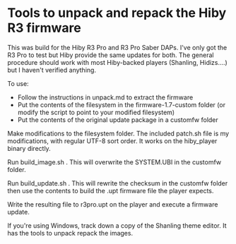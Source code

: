 Tools to unpack and repack the Hiby R3 firmware
===============================================
This was build for the Hiby R3 Pro and R3 Pro Saber DAPs. I've only got the R3 Pro to test but Hiby provide the same updates
for both. The general procedure should work with most Hiby-backed players (Shanling, Hidizs....) but I haven't verified anything.

To use:
* Follow the instructions in unpack.md to extract the firmware
* Put the contents of the filesystem in the firmware-1.7-custom folder (or modify the script to point to your modified filesystem)
* Put the contents of the original update package in a customfw folder

Make modifications to the filesystem folder. The included patch.sh file is my modifications, with regular UTF-8 sort
order. It works on the hiby_player binary directly.

Run build_image.sh . This will overwrite the SYSTEM.UBI in the customfw folder.

Run build_update.sh . This will rewrite the checksum in the customfw folder then use the contents to build the .upt 
firmware file the player expects.

Write the resulting file to r3pro.upt on the player and execute a firmware update.


If you're using Windows, track down a copy of the Shanling theme editor. It has the tools to unpack repack the images.
